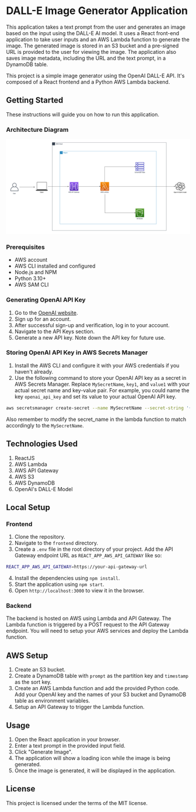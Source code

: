 # DALL-E Image Generator Application

This application takes a text prompt from the user and generates an image based on the input using the DALL-E AI model. It uses a React front-end application to take user inputs and an AWS Lambda function to generate the image. The generated image is stored in an S3 bucket and a pre-signed URL is provided to the user for viewing the image. The application also saves image metadata, including the URL and the text prompt, in a DynamoDB table.


This project is a simple image generator using the OpenAI DALL-E API. It's composed of a React frontend and a Python AWS Lambda backend.

## Getting Started

These instructions will guide you on how to run this application.

### Architecture Diagram

![dall-e.png](dall-e.png)

### Prerequisites

* AWS account
* AWS CLI installed and configured
* Node.js and NPM
* Python 3.10+
* AWS SAM CLI

### Generating OpenAI API Key

1. Go to the [OpenAI website](https://platform.openai.com/signup/).
2. Sign up for an account.
3. After successful sign-up and verification, log in to your account.
4. Navigate to the API Keys section.
5. Generate a new API key. Note down the API key for future use.

### Storing OpenAI API Key in AWS Secrets Manager

1. Install the AWS CLI and configure it with your AWS credentials if you haven't already.
2. Use the following command to store your OpenAI API key as a secret in AWS Secrets Manager. Replace `MySecretName`, `key1`, and `value1` with your actual secret name and key-value pair. For example, you could name the key `openai_api_key` and set its value to your actual OpenAI API key.

```bash
aws secretsmanager create-secret --name MySecretName --secret-string '{"key1":"value1"}'
```

Also remember to modify the secret_name in the lambda function to match accordingly to the `MySecretName`.

## Technologies Used

1. ReactJS
2. AWS Lambda
3. AWS API Gateway
4. AWS S3
5. AWS DynamoDB
6. OpenAI's DALL-E Model

## Local Setup

### Frontend

1. Clone the repository.
2. Navigate to the `frontend` directory.
3. Create a `.env` file in the root directory of your project. Add the API Gateway endpoint URL as `REACT_APP_AWS_API_GATEWAY` like so:

```bash
REACT_APP_AWS_API_GATEWAY=https://your-api-gateway-url
```

4. Install the dependencies using `npm install`.
5. Start the application using `npm start`.
6. Open `http://localhost:3000` to view it in the browser.

### Backend

The backend is hosted on AWS using Lambda and API Gateway. The Lambda function is triggered by a POST request to the API Gateway endpoint. You will need to setup your AWS services and deploy the Lambda function.

## AWS Setup

1. Create an S3 bucket.
2. Create a DynamoDB table with `prompt` as the partition key and `timestamp` as the sort key.
3. Create an AWS Lambda function and add the provided Python code. Add your OpenAI key and the names of your S3 bucket and DynamoDB table as environment variables.
4. Setup an API Gateway to trigger the Lambda function.

## Usage

1. Open the React application in your browser.
2. Enter a text prompt in the provided input field.
3. Click "Generate Image".
4. The application will show a loading icon while the image is being generated.
5. Once the image is generated, it will be displayed in the application.

## License

This project is licensed under the terms of the MIT license.
